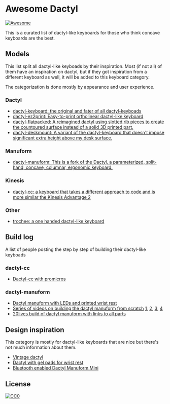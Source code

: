 # Awesome Dactyl

[![Awesome](https://cdn.rawgit.com/sindresorhus/awesome/d7305f38d29fed78fa85652e3a63e154dd8e8829/media/badge.svg)](https://github.com/sindresorhus/awesome)

This is a curated list of dactyl-like keyboards for those who think concave
keyboards are the best.

## Models

This list split all dactyl-like keyboads by their inspiration. Most (if not
all) of them have an inspiration on dactyl, but if they got inspiration from a
different keyboard as well, it will be added to this keyboard category.

The categorization is done mostly by appearance and user experience.

### Dactyl

* [dactyl-keyboard: the original and fater of all dactyl-keyboads](https://github.com/adereth/dactyl-keyboard)
* [dactyl-ez2print: Easy-to-print ortholinear dactyl-like keyboard](https://github.com/ramonimbao/dactyl-ez2print)
* [dactyl-flatpacked: A reimagined dactyl using slotted rib pieces to create the countoured surface instead of a solid 3D printed part.](https://github.com/nickcoutsos/dactyl-flatpacked/)
* [dactyl-deskmount: A variant of the dactyl-keyboard that doesn't impose significant extra height above my desk surface.](https://github.com/nickcoutsos/dactyl-deskmount/)

### Manuform

* [dactyl-manuform: This is a fork of the Dactyl, a parameterized, split-hand, concave, columnar, ergonomic keyboard.](https://github.com/abstracthat/dactyl-manuform)

### Kinesis

* [dactyl-cc: a keyboard that takes a different approach to code and is more similar the Kinesis Advantage 2](https://github.com/mjohns/dactyl-cc)

### Other

* [trochee: a one handed dactyl-like keyboard](https://github.com/porkostomus/trochee)


## Build log

A list of people posting the step by step of building their dactyl-like
keyboads

### dactyl-cc

* [Dactyl-cc with promicros](https://imgur.com/a/68ReQeh)

### dactyl-manuform

* [Dactyl manuform with LEDs and printed wrist rest](https://imgur.com/a/3xqx0M3)
* [Series of videos on building the dactyl manuform from scratch](https://www.youtube.com/watch?v=dWC_8BOArzc) [1](https://www.youtube.com/watch?v=dWC_8BOArzc), [2](https://www.youtube.com/watch?v=fDc6rjZGYiI), [3](https://www.youtube.com/watch?v=r-CKnaoSmCk), [4](https://www.youtube.com/watch?v=Oloh3Yabu6I)
* [20lives build of dactyl manuform with links to all parts](https://github.com/20lives/Dactyl-Manuform)


## Design inspiration

This category is mostly for dactyl-like keyboards that are nice but there's not
much information about them.

* [Vintage dactyl](https://www.reddit.com/r/MechanicalKeyboards/comments/79io6i/vintage_dactyl/)
* [Dactyl with gel pads for wrist rest](https://imgur.com/a/oMtpd)
* [Bluetooth enabled Dactyl Manuform Mini](https://www.reddit.com/r/MechanicalKeyboards/comments/ejqas3/bluetooth_enabled_dactyl_manuform_mini/)


## License

[![CC0](https://licensebuttons.net/p/zero/1.0/88x31.png)](https://creativecommons.org/publicdomain/zero/1.0/)
